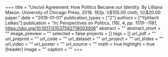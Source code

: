 +++
title = "Uncivil Agreement: How Politics Became our Identity. By Lilliana Mason. University of Chicago Press, 2018. 192p. \\\\$105.00 cloth, \\\\$20.00 paper."
date = "2018-01-01"
publication_types = ["2"]
authors = ["Yphtach Lelkes"]
publication = "In: Perspectives on Politics, (16), 4, _pp. 1179--1181_, https://doi.org/10.1017/S1537592718003006"
abstract = ""
abstract_short = ""
image_preview = ""
selected = false
projects = []
tags = []
url_pdf = ""
url_preprint = ""
url_code = ""
url_dataset = ""
url_project = ""
url_slides = ""
url_video = ""
url_poster = ""
url_source = ""
math = true
highlight = true
[header]
image = ""
caption = ""
+++
